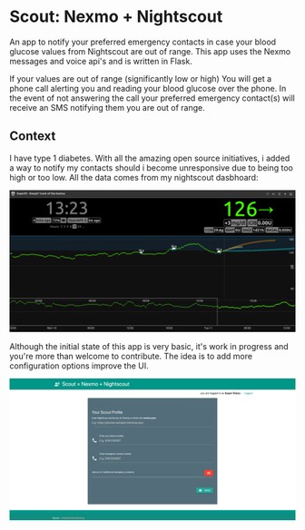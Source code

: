 # Scout: Nexmo + Nightscout

An app to notify your preferred emergency contacts in case your blood glucose values from Nightscout are  out of range.
This app uses the Nexmo messages and voice api's and is written in Flask.

If your values are out of range (significantly low or high) You will get a phone call alerting you and reading your blood glucose over the phone. In the event of not answering the call your preferred emergency contact(s) will receive an SMS notifying them you are out of range.

## Context

I have type 1 diabetes. With all the amazing open source initiatives, i added a way to notify my contacts should i become unresponsive due to being too high or too low. All the data comes from my nightscout dasbhoard:

![Nightscout Dashboard](nightscout.png)


Although the initial state of this app is very basic, it's work in progress and you're more than welcome to contribute. The idea is to add more configuration options improve the UI.

![Scout Dashboard](dashboard.png)




